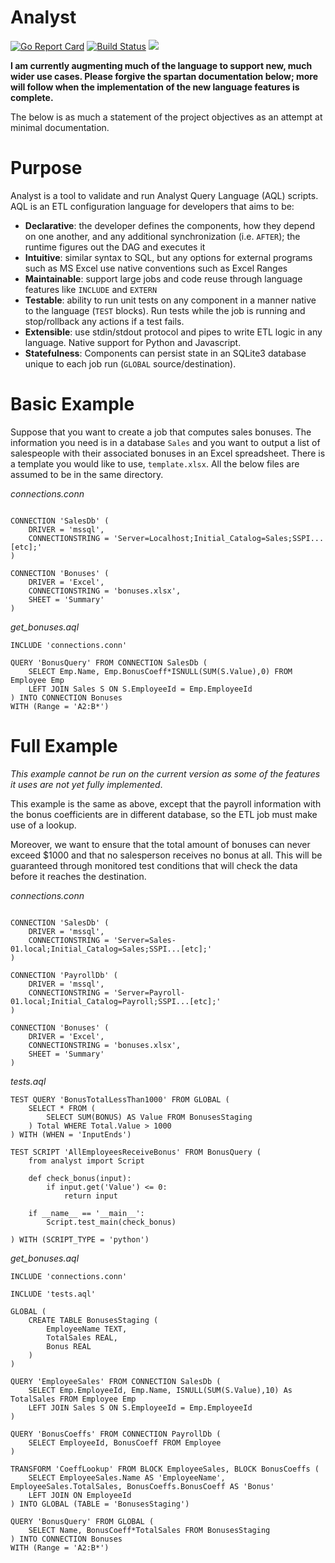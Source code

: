 # Analyst

[![Go Report Card](http://goreportcard.com/badge/github.com/michaelbironneau/analyst)](https://goreportcard.com/report/github.com/michaelbironneau/analyst)
[![Build Status](https://travis-ci.org/michaelbironneau/analyst.svg?branch=master)](https://travis-ci.org/michaelbironneau/analyst/)
[![](https://godoc.org/github.com/michaelbironneau/analyst?status.svg)](http://godoc.org/github.com/michaelbironneau/analyst)

**I am currently augmenting much of the language to support new, much wider use cases. Please forgive the spartan documentation below; more will follow when the implementation of the new language features is complete.**

The below is as much a statement of the project objectives as an attempt at minimal documentation.

# Purpose

Analyst is a tool to validate and run Analyst Query Language (AQL) scripts. AQL is an ETL configuration language for developers that aims to be:
* **Declarative**: the developer defines the components, how they depend on one another, and any additional synchronization (i.e. `AFTER`); the runtime figures out the DAG and executes it
* **Intuitive**: similar syntax to SQL, but any options for external programs such as MS Excel use native conventions such as Excel Ranges
* **Maintainable**: support large jobs and code reuse through language features like `INCLUDE` and `EXTERN`
* **Testable**: ability to run unit tests on any component in a manner native to the language (`TEST` blocks). Run tests while the job is running and stop/rollback any actions if a test fails.
* **Extensible**: use stdin/stdout protocol and pipes to write ETL logic in any language. Native support for Python and Javascript.
* **Statefulness**: Components can persist state in an SQLite3 database unique to each job run (`GLOBAL` source/destination).

# Basic Example

Suppose that you want to create a job that computes sales bonuses. The information you need is in a database `Sales` and you want to output a list of salespeople with their associated bonuses in an Excel spreadsheet. There is a template you would like to use, `template.xlsx`. All the below files are assumed to be in the same directory.

*connections.conn*

```

CONNECTION 'SalesDb' (
	DRIVER = 'mssql',
    CONNECTIONSTRING = 'Server=Localhost;Initial_Catalog=Sales;SSPI...[etc];'
)

CONNECTION 'Bonuses' (
	DRIVER = 'Excel',
    CONNECTIONSTRING = 'bonuses.xlsx',
    SHEET = 'Summary'
)
```


*get_bonuses.aql*

```
INCLUDE 'connections.conn'

QUERY 'BonusQuery' FROM CONNECTION SalesDb (
	SELECT Emp.Name, Emp.BonusCoeff*ISNULL(SUM(S.Value),0) FROM Employee Emp
    LEFT JOIN Sales S ON S.EmployeeId = Emp.EmployeeId
) INTO CONNECTION Bonuses
WITH (Range = 'A2:B*')
```

# Full Example

*This example cannot be run on the current version as some of the features it uses are not yet fully implemented*.

This example is the same as above, except that the payroll information with the bonus coefficients are in different database, so the ETL job must make use of a lookup.

Moreover, we want to ensure that the total amount of bonuses can never exceed $1000 and that no salesperson receives no bonus at all. This will be guaranteed through monitored test conditions that will check the data before it reaches the destination.

*connections.conn*

```

CONNECTION 'SalesDb' (
	DRIVER = 'mssql',
    CONNECTIONSTRING = 'Server=Sales-01.local;Initial_Catalog=Sales;SSPI...[etc];'
)

CONNECTION 'PayrollDb' (
	DRIVER = 'mssql',
    CONNECTIONSTRING = 'Server=Payroll-01.local;Initial_Catalog=Payroll;SSPI...[etc];'
)

CONNECTION 'Bonuses' (
	DRIVER = 'Excel',
    CONNECTIONSTRING = 'bonuses.xlsx',
    SHEET = 'Summary'
)
```

*tests.aql*

```
TEST QUERY 'BonusTotalLessThan1000' FROM GLOBAL (
	SELECT * FROM (
		SELECT SUM(BONUS) AS Value FROM BonusesStaging
    ) Total WHERE Total.Value > 1000
) WITH (WHEN = 'InputEnds')

TEST SCRIPT 'AllEmployeesReceiveBonus' FROM BonusQuery (
	from analyst import Script
    
    def check_bonus(input):
    	if input.get('Value') <= 0:
        	return input
    
    if __name__ == '__main__':
	    Script.test_main(check_bonus)
    
) WITH (SCRIPT_TYPE = 'python')

```

*get_bonuses.aql*

```
INCLUDE 'connections.conn'

INCLUDE 'tests.aql'

GLOBAL (
	CREATE TABLE BonusesStaging (
    	EmployeeName TEXT,
        TotalSales REAL,
        Bonus REAL
    )
)

QUERY 'EmployeeSales' FROM CONNECTION SalesDb (
	SELECT Emp.EmployeeId, Emp.Name, ISNULL(SUM(S.Value),10) As TotalSales FROM Employee Emp
    LEFT JOIN Sales S ON S.EmployeeId = Emp.EmployeeId
)

QUERY 'BonusCoeffs' FROM CONNECTION PayrollDb (
	SELECT EmployeeId, BonusCoeff FROM Employee
)

TRANSFORM 'CoeffLookup' FROM BLOCK EmployeeSales, BLOCK BonusCoeffs (
	SELECT EmployeeSales.Name AS 'EmployeeName', EmployeeSales.TotalSales, BonusCoeffs.BonusCoeff AS 'Bonus'
	LEFT JOIN ON EmployeeId
) INTO GLOBAL (TABLE = 'BonusesStaging')

QUERY 'BonusQuery' FROM GLOBAL (
	SELECT Name, BonusCoeff*TotalSales FROM BonusesStaging
) INTO CONNECTION Bonuses
WITH (Range = 'A2:B*')
```
